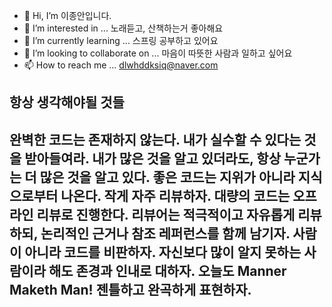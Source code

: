- 👋 Hi, I’m 이종안입니다.
- 👀 I’m interested in ... 노래듣고, 산책하는거 좋아해요
- 🌱 I’m currently learning ... 스프링 공부하고 있어요 
- 💞️ I’m looking to collaborate on ... 마음이 따뜻한 사람과 일하고 싶어요
- 📫 How to reach me ... dlwhddksiq@naver.com

항상 생각해야될 것들 
--------------------
완벽한 코드는 존재하지 않는다. 내가 실수할 수 있다는 것을 받아들여라.
내가 많은 것을 알고 있더라도, 항상 누군가는 더 많은 것을 알고 있다.
좋은 코드는 지위가 아니라 지식으로부터 나온다.
작게 자주 리뷰하자. 대량의 코드는 오프라인 리뷰로 진행한다.
리뷰어는 적극적이고 자유롭게 리뷰하되, 논리적인 근거나 참조 레퍼런스를 함께 남기자.
사람이 아니라 코드를 비판하자.
자신보다 많이 알지 못하는 사람이라 해도 존경과 인내로 대하자.
오늘도 Manner Maketh Man! 젠틀하고 완곡하게 표현하자.
------------------------------
